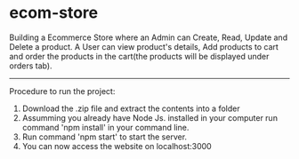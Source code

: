 # ecom-store
Building a Ecommerce Store where an Admin can Create, Read, Update and Delete a product. A User can view product's details, Add products to cart and order the products in the cart(the products will be displayed under orders tab).

----------------------------

Procedure to run the project:
1) Download the .zip file and extract the contents into a folder
2) Assumming you already have Node Js. installed in your computer run command 'npm install' in your command line.
3) Run command 'npm start' to start the server.
4) You can now access the website on localhost:3000
